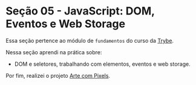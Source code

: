 # Seção 05 - JavaScript: DOM, Eventos e Web Storage

Essa seção pertence ao módulo de `fundamentos` do curso da [Trybe](https://www.betrybe.com/).

Nessa seção aprendi na prática sobre:
- DOM e seletores, trabalhando com elementos, eventos e web storage.

Por fim, realizei o projeto [Arte com Pixels](#).